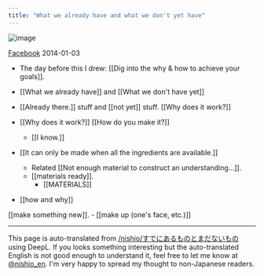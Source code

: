 ```yaml
---
title: "What we already have and what we don't yet have"
---
```


![image](https://gyazo.com/5220b36d909b46a061ae4926336dc026/thumb/1000)

[Facebook](https://www.facebook.com/photo.php?fbid=10202397603117944&set=ms.c.eJxNyrkNwDAMBLCNDN2jb~%3B~%3BF0sSAW4IIBrXdEgrYPPilQkCvfaW4O06VHoEnkc9J2ybnAyLmEeA~-.bps.a.10202384949441610.1073741828.1129148772&type=3&theater) 2014-01-03
- The day before this I drew: [[Dig into the why & how to achieve your goals]].

- [[What we already have]] and [[What we don't have yet]]
- [[Already there.]] stuff and [[not yet]] stuff.
[[Why does it work?]]
- [[Why does it work?]]
[[How do you make it?]]
    - [[I know.]]
- [[It can only be made when all the ingredients are available.]]
    - Related [[Not enough material to construct an understanding...]].
    - [[materials ready]].
        - [[MATERIALS]]

- [[how and why]]

[[make something new]].
    - [[make up (one's face, etc.)]]

---
This page is auto-translated from [/nishio/すでにあるものとまだないもの](https://scrapbox.io/nishio/すでにあるものとまだないもの) using DeepL. If you looks something interesting but the auto-translated English is not good enough to understand it, feel free to let me know at [@nishio_en](https://twitter.com/nishio_en). I'm very happy to spread my thought to non-Japanese readers.